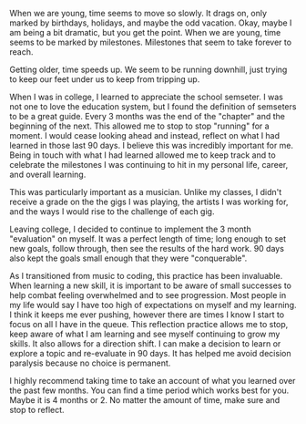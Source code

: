 When we are young, time seems to move so slowly. It drags on, only marked by birthdays, holidays, and maybe the odd vacation. Okay, maybe I am being a bit dramatic, but you get the point. When we are young, time seems to be marked by milestones. Milestones that seem to take forever to reach. 

Getting older, time speeds up. We seem to be running downhill, just trying to keep our feet under us to keep from tripping up.

When I was in college, I learned to appreciate the school semseter. I was not one to love the education system, but I found the definition of semseters to be a great guide. Every 3 months was the end of the "chapter" and the beginning of the next. This allowed me to stop to stop "running" for a moment. I would cease looking ahead and instead, reflect on what I had learned in those last 90 days. I believe this was incredibly important for me. Being in touch with what I had learned allowed me to keep track and to celebrate the milestones I was continuing to hit in my personal life, career, and overall learning.

This was particularly important as a musician. Unlike my classes, I didn't receive a grade on the the gigs I was playing, the artists I was working for, and the ways I would rise to the challenge of each gig. 

Leaving college, I decided to continue to implement the 3 month "evaluation" on myself. It was a perfect length of time; long enough to set new goals, follow through, then see the results of the hard work. 90 days also kept the goals small enough that they were "conquerable".

As I transitioned from music to coding, this practice has been invaluable. When learning a new skill, it is important to be aware of small successes to help combat feeling overwhelmed and to see progression. Most people in my life would say I have too high of expectations on myself and my learning. I think it keeps me ever pushing, however there are times I know I start to focus on all I have in the queue. This reflection practice allows me to stop, keep aware of what I am learning and see myself continuing to grow my skills. It also allows for a direction shift. I can make a decision to learn or explore a topic and re-evaluate in 90 days. It has helped me avoid decision paralysis because no choice is permanent. 

I highly recommend taking time to take an account of what you learned over the past few months. You can find a time period which works best for you. Maybe it is 4 months or 2. No matter the amount of time, make sure and stop to reflect. 


